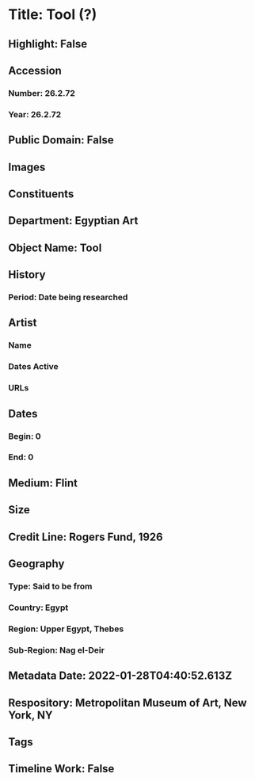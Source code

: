 # Title: Tool (?)
## Highlight: False
## Accession
### Number: 26.2.72
### Year: 26.2.72
## Public Domain: False
## Images
## Constituents
## Department: Egyptian Art
## Object Name: Tool
## History
### Period: Date being researched
## Artist
### Name
### Dates Active
### URLs
## Dates
### Begin: 0
### End: 0
## Medium: Flint
## Size
## Credit Line: Rogers Fund, 1926
## Geography
### Type: Said to be from
### Country: Egypt
### Region: Upper Egypt, Thebes
### Sub-Region: Nag el-Deir
## Metadata Date: 2022-01-28T04:40:52.613Z
## Respository: Metropolitan Museum of Art, New York, NY
## Tags
## Timeline Work: False